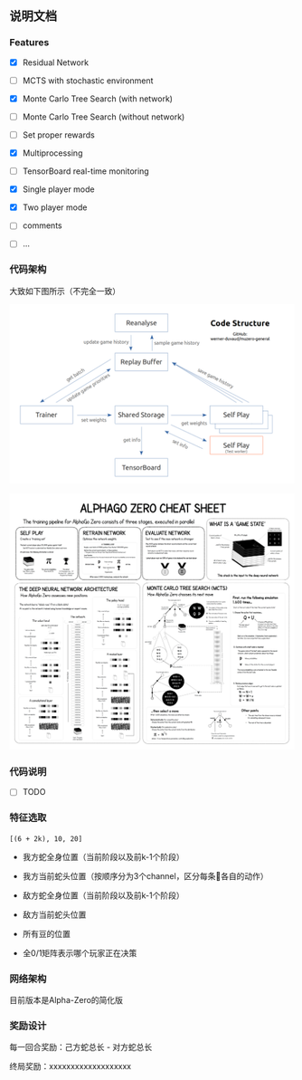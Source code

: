 ## 说明文档

### Features

- [x] Residual Network
- [ ] MCTS with stochastic environment 
- [x] Monte Carlo Tree Search (with network)
- [ ] Monte Carlo Tree Search (without network)
- [ ] Set proper rewards
- [x] Multiprocessing
- [ ] TensorBoard real-time monitoring
- [x] Single player mode
- [x] Two player mode
- [ ] comments
- [ ] ...



### 代码架构

大致如下图所示（不完全一致）

![](assets/code-structure.png)

![](assets/alpha_go_zero_cheat_sheet.png)



### 代码说明

- [ ] TODO



### 特征选取

`[(6 + 2k), 10, 20]`

- 我方蛇全身位置（当前阶段以及前k-1个阶段）

- 我方当前蛇头位置（按顺序分为3个channel，区分每条:snake:各自的动作）

- 敌方蛇全身位置（当前阶段以及前k-1个阶段）

- 敌方当前蛇头位置

- 所有豆的位置

- 全0/1矩阵表示哪个玩家正在决策



### 网络架构

目前版本是Alpha-Zero的简化版



### 奖励设计

每一回合奖励：己方蛇总长 - 对方蛇总长

终局奖励：xxxxxxxxxxxxxxxxxxx



